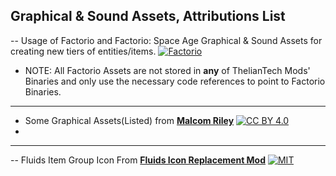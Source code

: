 ## Graphical & Sound Assets, Attributions List

-- Usage of Factorio and Factorio: Space Age Graphical & Sound Assets for creating new tiers of entities/items. [![Factorio][factorio-shield]][factorio-website]
- NOTE: All Factorio Assets are not stored in __any__ of ThelianTech Mods' Binaries and only use the necessary code references to point to Factorio Binaries.
___
- Some Graphical Assets(Listed) from [**Malcom Riley**](https://github.com/malcolmriley) [![CC BY 4.0][cc-by-shield]][cc-by]
- 
___
-- Fluids Item Group Icon From [**Fluids Icon Replacement Mod**](https://mods.factorio.com/mod/FluidsIcon) [![MIT][mit-shield]][mit]





































[factorio-website]: https://factorio.com/
[factorio-shield]: https://img.shields.io/badge/Copyright%20%C2%A9%202015--2025%20Wube%20Software-E18A01
[mit]: https://opensource.org/licenses/MIT
[mit-shield]: https://img.shields.io/badge/License-MIT-yellow.svg
[cc-by]: http://creativecommons.org/licenses/by/4.0/
[cc-by-shield]: https://img.shields.io/badge/License-CC%20BY%204.0-lightgrey.svg
